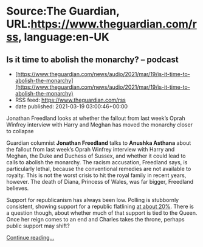 # Source:The Guardian, URL:https://www.theguardian.com/rss, language:en-UK

## Is it time to abolish the monarchy? – podcast
 - [https://www.theguardian.com/news/audio/2021/mar/19/is-it-time-to-abolish-the-monarchy](https://www.theguardian.com/news/audio/2021/mar/19/is-it-time-to-abolish-the-monarchy)
 - RSS feed: https://www.theguardian.com/rss
 - date published: 2021-03-19 03:00:46+00:00

<p>Jonathan Freedland looks at whether the fallout from last week’s Oprah Winfrey interview with Harry and Meghan has moved the monarchy closer to collapse</p><p>Guardian columnist <strong>Jonathan Freedland</strong> talks to <strong>Anushka Asthana</strong> about the fallout from last week’s Oprah Winfrey interview with Harry and Meghan, the Duke and Duchess of Sussex, and whether it could lead to calls to abolish the monarchy. The racism accusation, Freedland says, is particularly lethal, because the conventional remedies are not available to royalty. This is not the worst crisis to hit the royal family in recent years, however. The death of Diana, Princess of Wales, was far bigger, Freedland believes. </p><p>Support for republicanism has always been low. Polling is stubbornly consistent, showing support for a republic flatlining <a href="https://www.ipsos.com/ipsos-mori/en-uk/monarchyroyal-family-trends-monarchy-v-republic-1993-2016">at about 20%</a>. There is a question though, about whether much of that support is tied to the Queen. Once her reign comes to an end and Charles takes the throne, perhaps public support may shift?</p> <a href="https://www.theguardian.com/news/audio/2021/mar/19/is-it-time-to-abolish-the-monarchy">Continue reading...</a>

